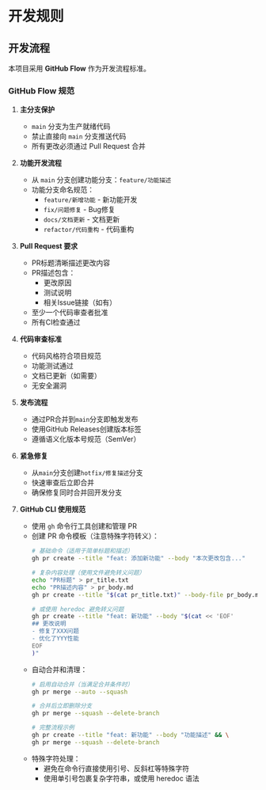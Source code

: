 # 开发规则

## 开发流程

本项目采用 **GitHub Flow** 作为开发流程标准。

### GitHub Flow 规范

1. **主分支保护**
   - `main` 分支为生产就绪代码
   - 禁止直接向 `main` 分支推送代码
   - 所有更改必须通过 Pull Request 合并

2. **功能开发流程**
   - 从 `main` 分支创建功能分支：`feature/功能描述`
   - 功能分支命名规范：
     - `feature/新增功能` - 新功能开发
     - `fix/问题修复` - Bug修复
     - `docs/文档更新` - 文档更新
     - `refactor/代码重构` - 代码重构

3. **Pull Request 要求**
   - PR标题清晰描述更改内容
   - PR描述包含：
     - 更改原因
     - 测试说明
     - 相关Issue链接（如有）
   - 至少一个代码审查者批准
   - 所有CI检查通过

4. **代码审查标准**
   - 代码风格符合项目规范
   - 功能测试通过
   - 文档已更新（如需要）
   - 无安全漏洞

5. **发布流程**
   - 通过PR合并到`main`分支即触发发布
   - 使用GitHub Releases创建版本标签
   - 遵循语义化版本号规范（SemVer）

6. **紧急修复**
   - 从`main`分支创建`hotfix/修复描述`分支
   - 快速审查后立即合并
   - 确保修复同时合并回开发分支

7. **GitHub CLI 使用规范**
   - 使用 `gh` 命令行工具创建和管理 PR
   - 创建 PR 命令模板（注意特殊字符转义）：
     ```bash
     # 基础命令（适用于简单标题和描述）
     gh pr create --title "feat: 添加新功能" --body "本次更改包含..."
     
     # 复杂内容处理（使用文件避免转义问题）
     echo "PR标题" > pr_title.txt
     echo "PR描述内容" > pr_body.md
     gh pr create --title "$(cat pr_title.txt)" --body-file pr_body.md
     
     # 或使用 heredoc 避免转义问题
     gh pr create --title "feat: 新功能" --body "$(cat << 'EOF'
     ## 更改说明
     - 修复了XXX问题
     - 优化了YYY性能
     EOF
     )"
     ```
   - 自动合并和清理：
     ```bash
     # 启用自动合并（当满足合并条件时）
     gh pr merge --auto --squash
     
     # 合并后立即删除分支
     gh pr merge --squash --delete-branch
     
     # 完整流程示例
     gh pr create --title "feat: 新功能" --body "功能描述" && \
     gh pr merge --squash --delete-branch
     ```
   - 特殊字符处理：
     - 避免在命令行直接使用引号、反斜杠等特殊字符
     - 使用单引号包裹复杂字符串，或使用 heredoc 语法